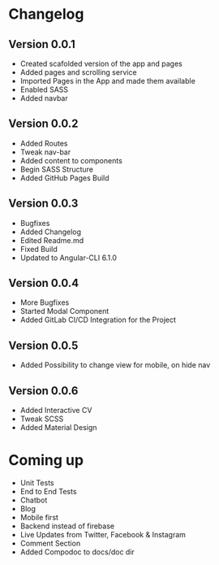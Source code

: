 # Changelog

## Version 0.0.1
- Created scafolded version of the app and pages
- Added pages and scrolling service
- Imported Pages in the App and made them available
- Enabled SASS
- Added navbar

## Version 0.0.2
- Added Routes
- Tweak nav-bar
- Added content to components
- Begin SASS Structure
- Added GitHub Pages Build

## Version 0.0.3
- Bugfixes
- Added Changelog
- Edited Readme.md
- Fixed Build
- Updated to Angular-CLI 6.1.0

## Version 0.0.4
- More Bugfixes
- Started Modal Component
- Added GitLab CI/CD Integration for the Project

## Version 0.0.5
- Added Possibility to change view for mobile, on hide nav

## Version 0.0.6
- Added Interactive CV
- Tweak SCSS
- Added Material Design

# Coming up
- Unit Tests
- End to End Tests
- Chatbot
- Blog
- Mobile first
- Backend instead of firebase
- Live Updates from Twitter, Facebook & Instagram
- Comment Section
- Added Compodoc to docs/doc dir
